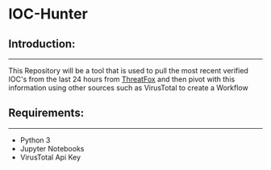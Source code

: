# __IOC-Hunter__
 
 ## __Introduction:__
 -------------
 This Repository will be a tool that is used to pull the most recent verified IOC's from the last 24 hours from [ThreatFox](https://threatfox.abuse.ch)  and then pivot with this information using other sources such as VirusTotal to create a Workflow

## __Requirements:__
--------------
* Python 3
* Jupyter Notebooks
* VirusTotal Api Key
